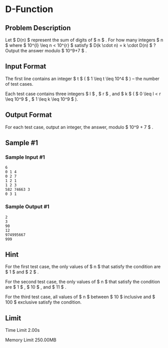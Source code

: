 # D-Function

## Problem Description

Let $ D(n) $ represent the sum of digits of $ n $ . For how many integers $ n $ where $ 10^{l} \leq n < 10^{r} $ satisfy $ D(k \cdot n) = k \cdot D(n) $ ? Output the answer modulo $ 10^9+7 $ .

## Input Format

The first line contains an integer $ t $ ( $ 1 \leq t \leq 10^4 $ ) – the number of test cases.

Each test case contains three integers $ l $ , $ r $ , and $ k $ ( $ 0 \leq l < r \leq 10^9 $ , $ 1 \leq k \leq 10^9 $ ).

## Output Format

For each test case, output an integer, the answer, modulo $ 10^9 + 7 $ .

## Sample #1

### Sample Input #1

```
6
0 1 4
0 2 7
1 2 1
1 2 3
582 74663 3
0 3 1
```

### Sample Output #1

```
2
3
90
12
974995667
999
```

## Hint

For the first test case, the only values of $ n $ that satisfy the condition are $ 1 $ and $ 2 $ .

For the second test case, the only values of $ n $ that satisfy the condition are $ 1 $ , $ 10 $ , and $ 11 $ .

For the third test case, all values of $ n $ between $ 10 $ inclusive and $ 100 $ exclusive satisfy the condition.

## Limit



Time Limit
2.00s

Memory Limit
250.00MB